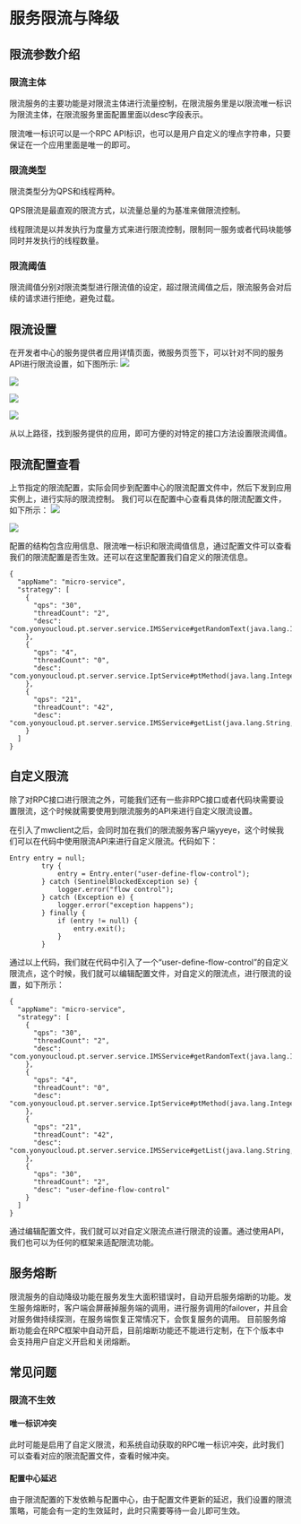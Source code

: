 # 服务限流与降级

## 限流参数介绍
### 限流主体
限流服务的主要功能是对限流主体进行流量控制，在限流服务里是以限流唯一标识为限流主体，在限流服务里面配置里面以desc字段表示。

限流唯一标识可以是一个RPC API标识，也可以是用户自定义的埋点字符串，只要保证在一个应用里面是唯一的即可。

### 限流类型
限流类型分为QPS和线程两种。

QPS限流是最直观的限流方式，以流量总量的为基准来做限流控制。

线程限流是以并发执行为度量方式来进行限流控制，限制同一服务或者代码块能够同时并发执行的线程数量。

### 限流阈值
限流阈值分别对限流类型进行限流值的设定，超过限流阈值之后，限流服务会对后续的请求进行拒绝，避免过载。

## 限流设置
在开发者中心的服务提供者应用详情页面，微服务页签下，可以针对不同的服务API进行限流设置，如下图所示:
![](https://ws2.sinaimg.cn/large/006tNc79ly1fknpag3xhtj31an0nyh1a.jpg)

![](https://ws1.sinaimg.cn/large/006tNc79ly1fknpax7m56j31an0nnn6f.jpg)

![](https://ws4.sinaimg.cn/large/006tNc79ly1fknpbbwp3qj31an0nln6d.jpg)

![](https://ws1.sinaimg.cn/large/006tNc79ly1fknpbp9ejej31540netdv.jpg)

从以上路径，找到服务提供的应用，即可方便的对特定的接口方法设置限流阈值。

## 限流配置查看
上节指定的限流配置，实际会同步到配置中心的限流配置文件中，然后下发到应用实例上，进行实际的限流控制。
我们可以在配置中心查看具体的限流配置文件，如下所示：
![](https://ws4.sinaimg.cn/large/006tNc79ly1fknvr8d1jlj31an0o877w.jpg)

![](https://ws3.sinaimg.cn/large/006tNc79ly1fknvrs8ev6j31ak0ot0wl.jpg)

配置的结构包含应用信息、限流唯一标识和限流阈值信息，通过配置文件可以查看我们的限流配置是否生效。还可以在这里配置我们自定义的限流信息。

```
{
  "appName": "micro-service",
  "strategy": [
    {
      "qps": "30",
      "threadCount": "2",
      "desc": "com.yonyoucloud.pt.server.service.IMSService#getRandomText(java.lang.Integer)"
    },
    {
      "qps": "4",
      "threadCount": "0",
      "desc": "com.yonyoucloud.pt.server.service.IptService#ptMethod(java.lang.Integer,java.lang.Integer,java.util.List)"
    },
    {
      "qps": "21",
      "threadCount": "42",
      "desc": "com.yonyoucloud.pt.server.service.IMSService#getList(java.lang.String,java.lang.Class,java.lang.Class,java.util.List)"
    }
  ]
}
```

## 自定义限流
除了对RPC接口进行限流之外，可能我们还有一些非RPC接口或者代码块需要设置限流，这个时候就需要使用到限流服务的API来进行自定义限流设置。

在引入了mwclient之后，会同时加在我们的限流服务客户端yyeye，这个时候我们可以在代码中使用限流API来进行自定义限流。代码如下：
```
Entry entry = null;
		try {
			entry = Entry.enter("user-define-flow-control");
		} catch (SentinelBlockedException se) {
			logger.error("flow control");
		} catch (Exception e) {
			logger.error("exception happens");
		} finally {
			if (entry != null) {
				entry.exit();
			}
		}
```
通过以上代码，我们就在代码中引入了一个“user-define-flow-control”的自定义限流点，这个时候，我们就可以编辑配置文件，对自定义的限流点，进行限流的设置，如下所示：

```
{
  "appName": "micro-service",
  "strategy": [
    {
      "qps": "30",
      "threadCount": "2",
      "desc": "com.yonyoucloud.pt.server.service.IMSService#getRandomText(java.lang.Integer)"
    },
    {
      "qps": "4",
      "threadCount": "0",
      "desc": "com.yonyoucloud.pt.server.service.IptService#ptMethod(java.lang.Integer,java.lang.Integer,java.util.List)"
    },
    {
      "qps": "21",
      "threadCount": "42",
      "desc": "com.yonyoucloud.pt.server.service.IMSService#getList(java.lang.String,java.lang.Class,java.lang.Class,java.util.List)"
    },
    {
      "qps": "30",
      "threadCount": "2",
      "desc": "user-define-flow-control"
    }
  ]
}
```
通过编辑配置文件，我们就可以对自定义限流点进行限流的设置。通过使用API，我们也可以为任何的框架来适配限流功能。

## 服务熔断
限流服务的自动降级功能在服务发生大面积错误时，自动开启服务熔断的功能。发生服务熔断时，客户端会屏蔽掉服务端的调用，进行服务调用的failover，并且会对服务做持续探测，在服务端恢复正常情况下，会恢复服务的调用。
目前服务熔断功能会在RPC框架中自动开启，目前熔断功能还不能进行定制，在下个版本中会支持用户自定义开启和关闭熔断。

## 常见问题
### 限流不生效
#### 唯一标识冲突
此时可能是启用了自定义限流，和系统自动获取的RPC唯一标识冲突，此时我们可以查看对应的限流配置文件，查看时候冲突。
#### 配置中心延迟
由于限流配置的下发依赖与配置中心，由于配置文件更新的延迟，我们设置的限流策略，可能会有一定的生效延时，此时只需要等待一会儿即可生效。



